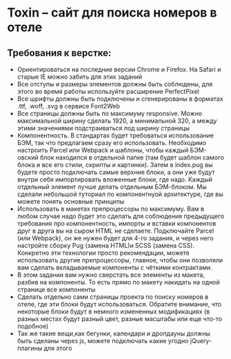 # Toxin – сайт для поиска номеров в отеле

## Требования к верстке:

- Ориентироваться на последние версии Chrome и Firefox. На Safari и старые IE можно забить для этих заданий
- Все отступы и размеры элементов должны быть соблюдены, для этого во время работы используйте расширение PerfectPixel
- Все шрифты должны быть подключены и сгенерированы в форматах .ttf, .woff, .svg в сервисе Font2Web
- Все страницы должны быть по максимуму responsive. Можно максимальной ширину сделать 1920, а минимальной 320, а между этими значениями подстраиваться под ширину страницы
- Компонентность. В стандартах будет требоваться использование БЭМ, так что предлагаем сразу его использовать. Необходимо настроить Parcel или Webpack и шаблоны, чтобы каждый БЭМ-овский блок находился в отдельной папке (там будет шаблон самого блока и все его стили, скрипты и картинки). Затем в index.pug вы будете просто подключать самые верхние блоки, а они уже будут внутри себя импортировать вложенные блоки, где надо. Каждый отдельный элемент лучше делать отдельным БЭМ-блоком. Мы сделали небольшой туториал по компонентнуой архитектуре, где вы можете понять основные принципы
- Использовать в макетах препроцессоры по максимуму. Вам в любом случае надо будет это сделать для соблюдения предыдущего требования про компонентность, импорты и вставки компонентов друг в друга вы на сыром HTML не сделаете. Подключайте Parcel (или Webpack), он же нужен будет для 4-го задания, и через него настройте сборку Pug (замена HTML)и SCSS (замена CSS). Конкретно эти технологии просто рекомендации, можете использовать другие препроцессоры, главное, чтобы они позволяли вам сделать вкладываемые компоненты с чёткими контрактами.
- В этом задании вам нужно сверстать все элементы из макета, разбив на компоненты. То есть прямо по макету накидать на одной странице все компоненты
- Сделать отдельно сами страницы проекта по поиску номеров в отеле, где эти блоки будут использоваться. Обратите внимание, что некоторые блоки будут в немного измененных модификациях (в разных местах будут разный цвет, разные масштабы или еще что-то подобное)
- Так же такие вещи,как бегунки, календари и дропдауны должны быть сделаны через js, можете подключать какие угодно jQuery-плагины для этого




